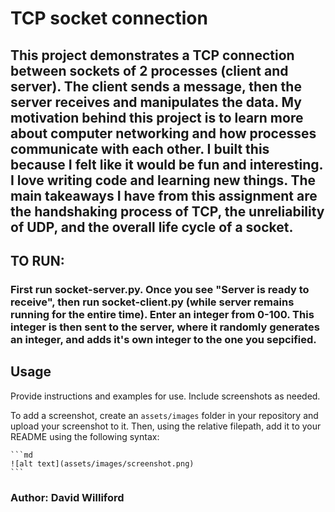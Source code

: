 # TCP socket connection

## This project demonstrates a TCP connection between sockets of 2 processes (client and server). The client sends a message, then the server receives and manipulates the data. My motivation behind this project is to learn more about computer networking and how processes communicate with each other. I built this because I felt like it would be fun and interesting. I love writing code and learning new things. The main takeaways I have from this assignment are the handshaking process of TCP, the unreliability of UDP, and the overall life cycle of a socket.

## TO RUN: 
### First run socket-server.py. Once you see "Server is ready to receive", then run socket-client.py (while server remains running for the entire time). Enter an integer from 0-100. This integer is then sent to the server, where it randomly generates an integer, and adds it's own integer to the one you sepcified.

## Usage

Provide instructions and examples for use. Include screenshots as needed.

To add a screenshot, create an `assets/images` folder in your repository and upload your screenshot to it. Then, using the relative filepath, add it to your README using the following syntax:

    ```md
    ![alt text](assets/images/screenshot.png)
    ```

### Author: David Williford